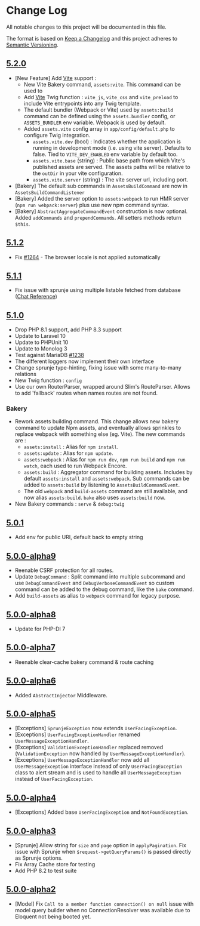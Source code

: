 # Change Log

All notable changes to this project will be documented in this file.

The format is based on [Keep a Changelog](http://keepachangelog.com/en/1.0.0/)
and this project adheres to [Semantic Versioning](http://semver.org/spec/v2.0.0.html).

## [5.2.0](https://github.com/userfrosting/sprinkle-core/compare/5.1.0...5.2.0)
- [New Feature] Add [Vite](https://vitejs.dev) support :
  - New Vite Bakery command, `assets:vite`. This command can be used to 
  - Add [Vite](https://vitejs.dev) Twig function : `vite_js`, `vite_css` and `vite_preload` to include Vite entrypoints into any Twig template. 
  - The default bundler (Webpack or Vite) used by `assets:build` command can be defined using the `assets.bundler` config, or `ASSETS_BUNDLER` env variable. Webpack is used by default.
  - Added `assets.vite` config array in `app/config/default.php` to configure Twig integration. 
    - `assets.vite.dev` (bool) : Indicates whether the application is running in development mode (i.e. using vite server). Defaults to false. Tied to `VITE_DEV_ENABLED` env variable by default too.
    - `assets.vite.base` (string) : Public base path from which Vite's published assets are served. The assets paths will be relative to the `outDir` in your vite configuration.
    - `assets.vite.server` (string) : The vite server url, including port.
- [Bakery] The default sub commands in `AssetsBuildCommand` are now in `AssetsBuildCommandListener`
- [Bakery] Added the server option to `assets:webpack` to run HMR server (`npm run webpack:server`) plus use new npm command syntax.
- [Bakery] `AbstractAggregateCommandEvent` construction is now optional. Added `addCommands` and `prependCommands`. All setters methods return `$this`.

## [5.1.2](https://github.com/userfrosting/sprinkle-core/compare/5.1.1...5.1.2)
- Fix [#1264](https://github.com/userfrosting/UserFrosting/issues/1264) - The browser locale is not applied automatically

## [5.1.1](https://github.com/userfrosting/sprinkle-core/compare/5.1.0...5.1.1)
- Fix issue with sprunje using multiple listable fetched from database ([Chat Reference](https://chat.userfrosting.com/channel/support?msg=sgMq8sbAjsCN2ZGXj))

## [5.1.0](https://github.com/userfrosting/sprinkle-core/compare/5.0.1...5.1.0)
- Drop PHP 8.1 support, add PHP 8.3 support
- Update to Laravel 10
- Update to PHPUnit 10
- Update to Monolog 3
- Test against MariaDB [#1238](https://github.com/userfrosting/UserFrosting/issues/1238)
- The different loggers now implement their own interface
- Change sprunje type-hinting, fixing issue with some many-to-many relations
- New Twig function : `config`
- Use our own RouterParser, wrapped around Slim's RouteParser. Allows to add 'fallback' routes when names routes are not found.

### Bakery
- Rework assets building command. This change allows new bakery command to update Npm assets, and eventually allows sprinkles to replace webpack with something else (eg. Vite). The new commands are :
  - `assets:install` : Alias for `npm install`.
  - `assets:update` : Alias for `npm update`.
  - `assets:webpack` : Alias for `npm run dev`, `npm run build` and `npm run watch`, each used to run Webpack Encore.
  - `assets:build` : Aggregator command for building assets. Includes by default `assets:install` and `assets:webpack`. Sub commands can be added to `assets:build` by listening to `AssetsBuildCommandEvent`.
  - The old `webpack` and `build-assets` command are still available, and now alias `assets:build`. `bake` also uses `assets:build` now. 
- New Bakery commands : `serve` & `debug:twig`

## [5.0.1](https://github.com/userfrosting/sprinkle-core/compare/5.0.0...5.0.1)
- Add env for public URI, default back to empty string

## [5.0.0-alpha9](https://github.com/userfrosting/sprinkle-core/compare/5.0.0-alpha8...5.0.0-alpha9)
- Reenable CSRF protection for all routes.
- Update `DebugCommand` : Split command into multiple subcommand and use `DebugCommandEvent` and `DebugVerboseCommandEvent` so custom command can be added to the debug command, like the `bake` command.
- Add `build-assets` as alias to `webpack` command for legacy purpose. 

## [5.0.0-alpha8](https://github.com/userfrosting/sprinkle-core/compare/5.0.0-alpha7...5.0.0-alpha8)
- Update for PHP-DI 7

## [5.0.0-alpha7](https://github.com/userfrosting/sprinkle-core/compare/5.0.0-alpha6...5.0.0-alpha7)
- Reenable clear-cache bakery command & route caching

## [5.0.0-alpha6](https://github.com/userfrosting/sprinkle-core/compare/5.0.0-alpha5...5.0.0-alpha6)
- Added `AbstractInjector` Middleware.

## [5.0.0-alpha5](https://github.com/userfrosting/sprinkle-core/compare/5.0.0-alpha4...5.0.0-alpha5)

- [Exceptions] `SprunjeException` now extends `UserFacingException`.
- [Exceptions] `UserFacingExceptionHandler` renamed `UserMessageExceptionHandler`.
- [Exceptions] `ValidationExceptionHandler` replaced removed (`ValidationException` now handled by `UserMessageExceptionHandler`).
- [Exceptions] `UserMessageExceptionHandler` now add all `UserMessageException` interface instead of only `UserFacingException` class to alert stream and is used to handle all `UserMessageException` instead of `UserFacingException`.

## [5.0.0-alpha4](https://github.com/userfrosting/sprinkle-core/compare/5.0.0-alpha3...5.0.0-alpha4)

- [Exceptions] Added base `UserFacingException` and `NotFoundException`.

## [5.0.0-alpha3](https://github.com/userfrosting/sprinkle-core/compare/5.0.0-alpha2...5.0.0-alpha3)

- [Sprunje] Allow string for `size` and `page` option in `applyPagination`. Fix issue with Sprunje when `$request->getQueryParams()` is passed directly as Sprunje options. 
- Fix Array Cache store for testing
- Add PHP 8.2 to test suite

## [5.0.0-alpha2](https://github.com/userfrosting/sprinkle-core/compare/5.0.0-alpha1...5.0.0-alpha2)

- [Model] Fix `Call to a member function connection() on null` issue with model query builder when no ConnectionResolver was available due to Eloquent not being booted yet.

